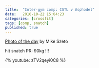 ```yaml
---
title:  "Inter-gym comp: CSTL v Asphodel"
date:   2016-10-22 15:04:23
categories: [crossfit]
tags: [comp, snatch]
published: true
---
```

[Photo of the day][link1] by Mike Szeto  

hit snatch PR: 90kg !!!  

{% youtube: zTV2qeyi0C8 %}  

[link1]: https://goo.gl/photos/YUAWsdo1cedrh1bL6